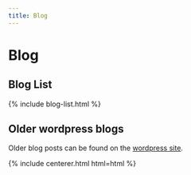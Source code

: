 ```yaml
---
title: Blog
---
```


# <i class="fas fa-feather-alt"></i>Blog

## Blog List

{% include blog-list.html %}

## Older wordpress blogs

Older blog posts can be found on the [wordpress site](http://robpatro.com/blog/).

{% include centerer.html html=html %}
